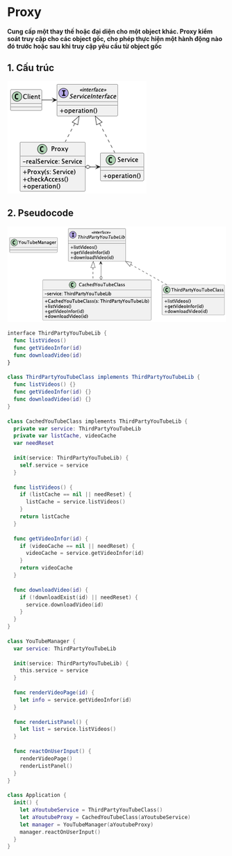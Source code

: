 # Proxy
**Cung cấp một thay thế hoặc đại diện cho một object khác. Proxy kiểm soát truy cập cho các object gốc, cho phép thực hiện một hành động nào đó trước hoặc sau khi truy cập yêu cầu từ object gốc**

## 1. Cấu trúc

![Proxy structure](/out//00.diagrams/02.design-parterns/02.structural-parterns/proxy_structure/Proxy%20Structure.png)

## 2. Pseudocode
![Proxy Pseudocode](/out//00.diagrams/02.design-parterns/02.structural-parterns/proxy_pseudo_code/Proxy%20Pseudocode.png)

```swift
interface ThirdPartyYouTubeLib {
  func listVideos()
  func getVideoInfor(id)
  func downloadVideo(id)
}

class ThirdPartyYouTubeClass implements ThirdPartyYouTubeLib {
  func listVideos() {}
  func getVideoInfor(id) {}
  func downloadVideo(id) {}
}

class CachedYouTubeClass implements ThirdPartyYouTubeLib {
  private var service: ThirdPartyYouTubeLib
  private var listCache, videoCache
  var needReset

  init(service: ThirdPartyYouTubeLib) {
    self.service = service
  }

  func listVideos() {
    if (listCache == nil || needReset) {
      listCache = service.listVideos()
    }
    return listCache
  }

  func getVideoInfor(id) {
    if (videoCache == nil || needReset) {
      videoCache = service.getVideoInfor(id)
    }
    return videoCache
  }

  func downloadVideo(id) {
    if (!downloadExist(id) || needReset) {
      service.downloadVideo(id)
    }
  }
}

class YouTubeManager {
  var service: ThirdPartyYouTubeLib

  init(service: ThirdPartyYouTubeLib) {
    this.service = service
  }

  func renderVideoPage(id) {
    let info = service.getVideoInfor(id)
  }

  func renderListPanel() {
    let list = service.listVideos()
  }

  func reactOnUserInput() {
    renderVideoPage()
    renderListPanel()
  }
}

class Application {
  init() {
    let aYoutubeService = ThirdPartyYouTubeClass()
    let aYoutubeProxy = CachedYouTubeClass(aYoutubeService)
    let manager = YouTubeManager(aYoutubeProxy)
    manager.reactOnUserInput()
  }
}
```